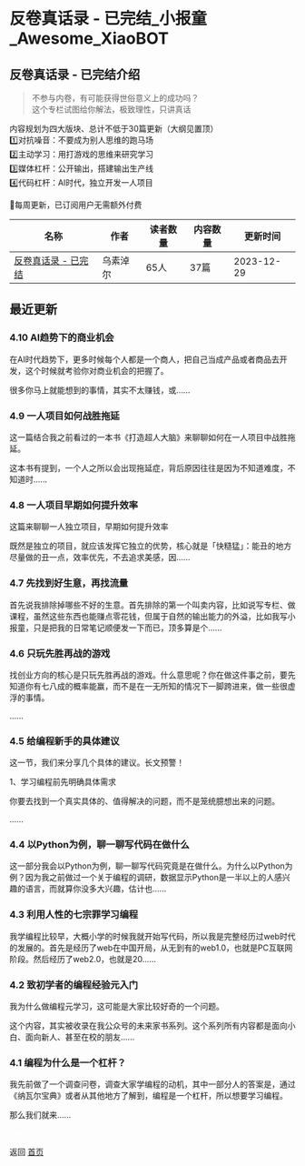 # 反卷真话录 - 已完结_小报童_Awesome_XiaoBOT

## 反卷真话录 - 已完结介绍
> 不参与内卷，有可能获得世俗意义上的成功吗？    
这个专栏试图给你解法，极致理性，只讲真话    
    
内容规划为四大版块、总计不低于30篇更新（大纲见置顶）    
1️⃣对抗噪音：不要成为别人思维的跑马场    
2️⃣主动学习：用打游戏的思维来研究学习    
3️⃣媒体杠杆：公开输出，搭建输出生产线    
4️⃣代码杠杆：AI时代，独立开发一人项目    
    
💖每周更新，已订阅用户无需额外付费  
  


|名称|作者|读者数量|内容数量|更新时间|
|---|---|---|---|---|
|[反卷真话录 - 已完结](https://xiaobot.net/p/truth?refer=9c3f1c95-a052-465a-9902-f6d75080262a)|乌素淖尔|65人|37篇|2023-12-29|

## 最近更新
### 4.10 AI趋势下的商业机会

在AI时代趋势下，更多时候每个人都是一个商人，把自己当成产品或者商品去开发，这个时候就考验你对商业机会的把握了。



很多你马上就能想到的事情，其实不太赚钱，或......

### 4.9 一人项目如何战胜拖延

这一篇结合我之前看过的一本书《打造超人大脑》来聊聊如何在一人项目中战胜拖延。



这本书有提到，一个人之所以会出现拖延症，背后原因往往是因为不知道难度，不知道时......

### 4.8 一人项目早期如何提升效率

这篇来聊聊一人独立项目，早期如何提升效率



既然是独立的项目，就应该发挥它独立的优势，核心就是「快糙猛」：能丑的地方尽量做的丑一点，效率优先，不去追求美感，因......

### 4.7 先找到好生意，再找流量

首先说我排除掉哪些不好的生意。首先排除的第一个叫卖内容，比如说写专栏、做课程，虽然这些东西也能赚点零花钱，但属于自然的输出能力的外溢，比如我写小报童，只是把我的日常笔记顺便发一下而已，顶多算是个......

### 4.6 只玩先胜再战的游戏

找创业方向的核心是只玩先胜再战的游戏。什么意思呢？你在做这件事之前，要先知道你有七八成的概率能赢，而不是在一无所知的情况下一脚跨进来，做一些很虚浮的事情。



......

### 4.5 给编程新手的具体建议

这一节，我们来分享几个具体的建议。长文预警！



1、学习编程前先明确具体需求

你要去找到一个真实具体的、值得解决的问题，而不是笼统臆想出来的问题。

......

### 4.4 以Python为例，聊一聊写代码在做什么

这一部分我会以Python为例，聊一聊写代码究竟是在做什么。为什么以Python为例？因为我之前做过一个关于编程的调研，数据显示Python是一半以上的人感兴趣的语言，而就算你没多大兴趣，估计也......

### 4.3 利用人性的七宗罪学习编程

我学编程比较早，大概小学的时候我就开始写代码，所以我是完整经历过web时代的发展的。首先是经历了web在中国开局，从无到有的web1.0，也就是PC互联网阶段。然后经历了web2.0，也就是20......

### 4.2 致初学者的编程经验元入门

我为什么做编程元学习，这可能是大家比较好奇的一个问题。



这个内容，其实被收录在我公众号的未来家书系列。这个系列所有内容都是面向小白、面向新人、甚至在校的朋友......

### 4.1 编程为什么是一个杠杆？

我先前做了一个调查问卷，调查大家学编程的动机，其中一部分人的答案是，通过《纳瓦尔宝典》或者从其他地方了解到，编程是一个杠杆，所以想要学习编程。



那么我们就来......


<a href="https://github.com/Reno9527/awesome-xiaobot" style="color: white; text-decoration: none;">awesome-xiaobot</a>

返回 [首页](../README.md)
